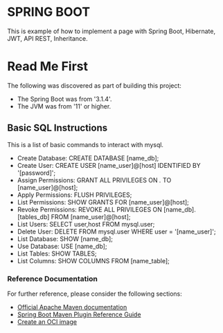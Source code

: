 # SPRING BOOT
This is example of how to implement a page with Spring Boot, Hibernate, JWT, API REST, Inheritance.

# Read Me First
The following was discovered as part of building this project:
- The Spring Boot was from '3.1.4'.
- The JVM was from '11' or higher.

## Basic SQL Instructions
This is a list of basic commands to interact with mysql.
- Create Database: CREATE DATABASE [name_db];
- Create User: CREATE USER [name_user]@[host] IDENTIFIED BY '[password]';
- Assign Permissions: GRANT ALL PRIVILEGES ON *.* TO [name_user]@[host];
- Apply Permissions: FLUSH PRIVILEGES;
- List Permissions: SHOW GRANTS FOR [name_user]@[host];
- Revoke Permissions: REVOKE ALL PRIVILEGES ON [name_db].[tables_db] FROM [name_user]@[host];
- List Users: SELECT user,host FROM mysql.user;
- Delete User: DELETE FROM mysql.user WHERE user = '[name_user]';
- List Database: SHOW [name_db];
- Use Database: USE [name_db];
- List Tables: SHOW TABLES;
- List Columns: SHOW COLUMNS FROM [name_table];

### Reference Documentation
For further reference, please consider the following sections:

- [Official Apache Maven documentation](https://maven.apache.org/guides/index.html)
- [Spring Boot Maven Plugin Reference Guide](https://docs.spring.io/spring-boot/docs/3.1.4/maven-plugin/reference/html/)
- [Create an OCI image](https://docs.spring.io/spring-boot/docs/3.1.4/maven-plugin/reference/html/#build-image)

